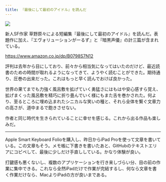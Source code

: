 ```yaml
---
title: 『最後にして最初のアイドル』を読んだ
---
```


![](/https://images-fe.ssl-images-amazon.com/images/I/615-PsNiAsL.jpg)

新人SF作家 草野原々による短編集『最後にして最初のアイドル』を読んだ。表題作に加え、『エヴォリューションがーるず』と『暗黒声優』の計三篇が含まれている。

https://www.amazon.co.jp/dp/B0798S7N12

評判は去年から目にしており、前々から相当気になってはいたのだけど、最近読書のための時間が取れるようになってきて、ようやく読むことができた。期待通り、圧巻の出来だった。これはもっと早く読んでおけば良かった。

世界の果てまでも力強く風呂敷を拡げていく勇猛さにはもはや安心感すら覚え、拡げまくった風呂敷を精巧に折り畳んでいく様にもまた舌を巻かされた。何より、至るところに埋め込まれたシニカルな笑いの種と、それら全体を繋ぐ文章力の高さが、道中まるで飽きさせない。

作者と同じ時代を生きられていることに幸せを感じる。これから出る作品も楽しみだ。

---

Apple Smart Keyboard Folioを購入し、昨日からiPad Proを使って文章を書いている。この文章もそう。メモ帳に下書きを書いたあと、GitHubのテキストエリアにコピペして、最後に少しだけ手直ししている。かなり体験が良い。

打鍵感も悪くないし、複数のアプリケーションを行き来しづらい分、目の前の作業に集中できる。これなら全然iPadだけで作業が完結するし、何なら文章を書く作業だけなら、MacよりiPadの方が良いまである。
